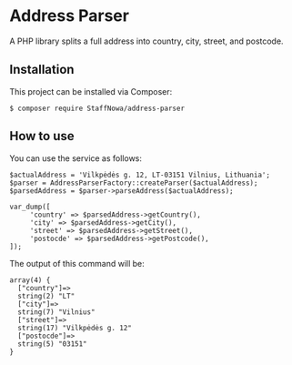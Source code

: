 # Address Parser

A PHP library splits a full address into country, city, street, and postcode.


## Installation
This project can be installed via Composer:
```shell
$ composer require StaffNowa/address-parser
```

## How to use
You can use the service as follows:

```
$actualAddress = 'Vilkpėdės g. 12, LT-03151 Vilnius, Lithuania';
$parser = AddressParserFactory::createParser($actualAddress);
$parsedAddress = $parser->parseAddress($actualAddress);

var_dump([
     'country' => $parsedAddress->getCountry(),
     'city' => $parsedAddress->getCity(),
     'street' => $parsedAddress->getStreet(),
     'postocde' => $parsedAddress->getPostcode(),
]);

```

The output of this command will be:
```
array(4) {
  ["country"]=>
  string(2) "LT"
  ["city"]=>
  string(7) "Vilnius"
  ["street"]=>
  string(17) "Vilkpėdės g. 12"
  ["postocde"]=>
  string(5) "03151"
}
```


